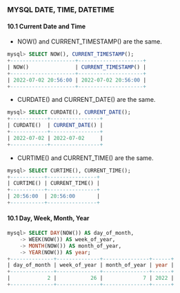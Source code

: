### MYSQL DATE, TIME, DATETIME
#### **10.1 Current Date and Time**
- NOW() and CURRENT_TIMESTAMP() are the same.
```sql
mysql> SELECT NOW(), CURRENT_TIMESTAMP();
+---------------------+---------------------+
| NOW()               | CURRENT_TIMESTAMP() |
+---------------------+---------------------+
| 2022-07-02 20:56:00 | 2022-07-02 20:56:00 |
+---------------------+---------------------+
```

- CURDATE() and CURRENT_DATE() are the same.
```sql
mysql> SELECT CURDATE(), CURRENT_DATE();
+------------+----------------+
| CURDATE()  | CURRENT_DATE() |
+------------+----------------+
| 2022-07-02 | 2022-07-02     |
+------------+----------------+
```

- CURTIME() and CURRENT_TIME() are the same.
```sql
mysql> SELECT CURTIME(), CURRENT_TIME();
+-----------+----------------+
| CURTIME() | CURRENT_TIME() |
+-----------+----------------+
| 20:56:00  | 20:56:00       |
+-----------+----------------+
```

#### **10.1 Day, Week, Month, Year**
```sql
mysql> SELECT DAY(NOW()) AS day_of_month,
    -> WEEK(NOW()) AS week_of_year, 
    -> MONTH(NOW()) AS month_of_year,
    -> YEAR(NOW()) AS year;
+--------------+--------------+---------------+------+
| day_of_month | week_of_year | month_of_year | year |
+--------------+--------------+---------------+------+
|            2 |           26 |             7 | 2022 |
+--------------+--------------+---------------+------+
```